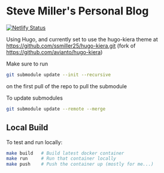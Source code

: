 # Steve Miller's Personal Blog

[![Netlify Status](https://api.netlify.com/api/v1/badges/4dee8665-200d-43f2-8d9e-c1749b1e82ad/deploy-status)](https://app.netlify.com/sites/r15cookieblog/deploys)

Using Hugo, and currently set to use the hugo-kiera theme at https://github.com/ssmiller25/hugo-kiera.git (fork of https://github.com/avianto/hugo-kiera)
 

Make sure to run
```sh
git submodule update --init --recursive
```
on the first pull of the repo to pull the submodule

To update submodules

```sh
git submodule update --remote --merge
```

## Local Build

To test and run locally:

```sh
make build   # Build latest docker container
make run     # Run that container locally
make push    # Push the container up (mostly for me...)
```